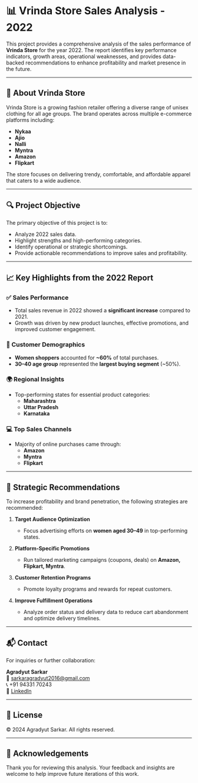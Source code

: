 # 📊 Vrinda Store Sales Analysis - 2022

This project provides a comprehensive analysis of the sales performance of **Vrinda Store** for the year 2022. The report identifies key performance indicators, growth areas, operational weaknesses, and provides data-backed recommendations to enhance profitability and market presence in the future.

---

## 🏪 About Vrinda Store

Vrinda Store is a growing fashion retailer offering a diverse range of unisex clothing for all age groups. The brand operates across multiple e-commerce platforms including:
- **Nykaa**
- **Ajio**
- **Nalli**
- **Myntra**
- **Amazon**
- **Flipkart**

The store focuses on delivering trendy, comfortable, and affordable apparel that caters to a wide audience.

---

## 🔍 Project Objective

The primary objective of this project is to:
- Analyze 2022 sales data.
- Highlight strengths and high-performing categories.
- Identify operational or strategic shortcomings.
- Provide actionable recommendations to improve sales and profitability.

---

## 📈 Key Highlights from the 2022 Report

### ✅ Sales Performance
- Total sales revenue in 2022 showed a **significant increase** compared to 2021.
- Growth was driven by new product launches, effective promotions, and improved customer engagement.

### 👥 Customer Demographics
- **Women shoppers** accounted for **~60%** of total purchases.
- **30–40 age group** represented the **largest buying segment** (~50%).

### 🌍 Regional Insights
- Top-performing states for essential product categories:
  - **Maharashtra**
  - **Uttar Pradesh**
  - **Karnataka**

### 💻 Top Sales Channels
- Majority of online purchases came through:
  - **Amazon**
  - **Myntra**
  - **Flipkart**

---

## 📌 Strategic Recommendations

To increase profitability and brand penetration, the following strategies are recommended:

1. **Target Audience Optimization**
   - Focus advertising efforts on **women aged 30–49** in top-performing states.

2. **Platform-Specific Promotions**
   - Run tailored marketing campaigns (coupons, deals) on **Amazon, Flipkart, Myntra**.

3. **Customer Retention Programs**
   - Promote loyalty programs and rewards for repeat customers.

4. **Improve Fulfillment Operations**
   - Analyze order status and delivery data to reduce cart abandonment and optimize delivery timelines.

---

## 📬 Contact

For inquiries or further collaboration:

**Agradyut Sarkar**  
📧 sarkaragradyut2016@gmail.com  
📞 +91 94331 70243  
🔗 [LinkedIn](https://www.linkedin.com/in/agradyut-sarkar-17a401251)

---

## 📄 License

© 2024 Agradyut Sarkar. All rights reserved.

---

## 🙏 Acknowledgements

Thank you for reviewing this analysis. Your feedback and insights are welcome to help improve future iterations of this work.

